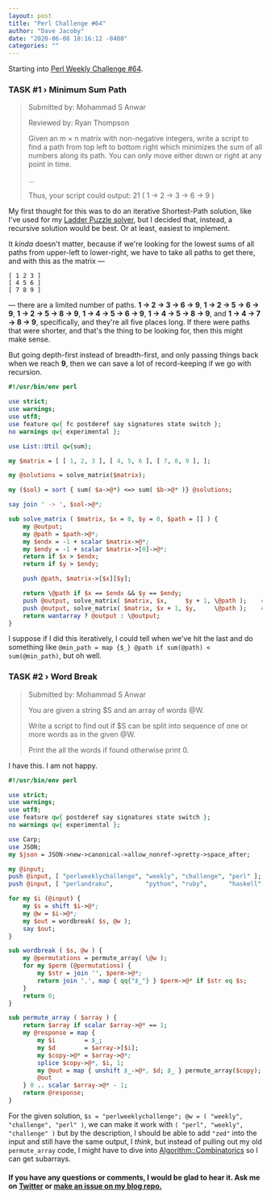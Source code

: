 ```yaml
---
layout: post
title: "Perl Challenge #64"
author: "Dave Jacoby"
date: "2020-06-08 18:16:12 -0400"
categories: ""
---
```


Starting into [Perl Weekly Challenge #64](https://perlweeklychallenge.org/blog/perl-weekly-challenge-064/).

### TASK #1 › Minimum Sum Path

> Submitted by: Mohammad S Anwar
>
> Reviewed by: Ryan Thompson
>
> Given an m × n matrix with non-negative integers, write a script to find a path from top left to bottom right which minimizes the sum of all numbers along its path. You can only move either down or right at any point in time.
>
> ...
>
> Thus, your script could output: 21 ( 1 → 2 → 3 → 6 → 9 )

My first thought for this was to do an iterative Shortest-Path solution, like I've used for my [Ladder Puzzle solver](https://jacoby.github.io/2019/05/06/rethinking-my-ladder-puzzle-code.html), but I decided that, instead, a recursive solution would be best. Or at least, easiest to implement.

It _kinda_ doesn't matter, because if we're looking for the lowest sums of all paths from upper-left to lower-right, we have to take all paths to get there, and with this as the matrix —

```text
[ 1 2 3 ]
[ 4 5 6 ]
[ 7 8 9 ]
```

— there are a limited number of paths. **1 → 2 → 3 → 6 → 9**, **1 → 2 → 5 → 6 → 9**, **1 → 2 → 5 → 8 → 9**, **1 → 4 → 5 → 6 → 9**, **1 → 4 → 5 → 8 → 9**, and **1 → 4 → 7 → 8 → 9**, specifically, and they're all five places long. If there were paths that were shorter, and that's the thing to be looking for, then this might make sense.

But going depth-first instead of breadth-first, and only passing things back when we reach **9**, then we can save a lot of record-keeping if we go with recursion.

```perl
#!/usr/bin/env perl

use strict;
use warnings;
use utf8;
use feature qw{ fc postderef say signatures state switch };
no warnings qw{ experimental };

use List::Util qw{sum};

my $matrix = [ [ 1, 2, 3 ], [ 4, 5, 6 ], [ 7, 8, 9 ], ];

my @solutions = solve_matrix($matrix);

my ($sol) = sort { sum( $a->@*) <=> sum( $b->@* )} @solutions;

say join ' -> ', $sol->@*;

sub solve_matrix ( $matrix, $x = 0, $y = 0, $path = [] ) {
    my @output;
    my @path = $path->@*;
    my $endx = -1 + scalar $matrix->@*;
    my $endy = -1 + scalar $matrix->[0]->@*;
    return if $x > $endx;
    return if $y > $endy;

    push @path, $matrix->[$x][$y];

    return \@path if $x == $endx && $y == $endy;
    push @output, solve_matrix( $matrix, $x,     $y + 1, \@path );    #right
    push @output, solve_matrix( $matrix, $x + 1, $y,     \@path );    #down
    return wantarray ? @output : \@output;
}
```

I suppose if I did this iteratively, I could tell when we've hit the last and do something like `@min_path = map {$_} @path if sum(@path) < sum(@min_path)`, but oh well.

### TASK #2 › Word Break

> Submitted by: Mohammad S Anwar
>
> You are given a string \$S and an array of words @W.
>
> Write a script to find out if \$S can be split into sequence of one or more words as in the given @W.
>
> Print the all the words if found otherwise print 0.

I have this. I am not happy.

```perl
#!/usr/bin/env perl

use strict;
use warnings;
use utf8;
use feature qw{ postderef say signatures state switch };
no warnings qw{ experimental };

use Carp;
use JSON;
my $json = JSON->new->canonical->allow_nonref->pretty->space_after;

my @input;
push @input, [ "perlweeklychallenge", "weekly", "challenge", "perl" ];
push @input, [ "perlandraku",         "python", "ruby",      "haskell" ];

for my $i (@input) {
    my $s = shift $i->@*;
    my @w = $i->@*;
    my $out = wordbreak( $s, @w );
    say $out;
}

sub wordbreak ( $s, @w ) {
    my @permutations = permute_array( \@w );
    for my $perm (@permutations) {
        my $str = join '', $perm->@*;
        return join ',', map { qq{"$_"} } $perm->@* if $str eq $s;
    }
    return 0;
}

sub permute_array ( $array ) {
    return $array if scalar $array->@* == 1;
    my @response = map {
        my $i        = $_;
        my $d        = $array->[$i];
        my $copy->@* = $array->@*;
        splice $copy->@*, $i, 1;
        my @out = map { unshift $_->@*, $d; $_ } permute_array($copy);
        @out
    } 0 .. scalar $array->@* - 1;
    return @response;
}
```

For the given solution, `$s = "perlweeklychallenge"; @w = ( "weekly", "challenge", "perl" )`, we can make it work with `( "perl", "weekly", "challenge" )` but by the description, I should be able to add `"zed"` into the input and still have the same output, I _think_, but instead of pulling out my old `permute_array` code, I might have to dive into [Algorithm::Combinatorics](https://metacpan.org/pod/Algorithm::Combinatorics) so I can get subarrays.

#### If you have any questions or comments, I would be glad to hear it. Ask me on [Twitter](https://twitter.com/jacobydave) or [make an issue on my blog repo.](https://github.com/jacoby/jacoby.github.io)

